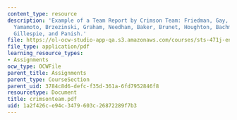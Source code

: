 ```yaml
---
content_type: resource
description: 'Example of a Team Report by Crimson Team: Friedman, Gay, Leybovich,
  Yamamoto, Brzezinski, Graham, Needham, Baker, Brunet, Houghton, Bachmann, Fanchiang,
  Gillespie, and Panish.'
file: https://ol-ocw-studio-app-qa.s3.amazonaws.com/courses/sts-471j-engineering-apollo-the-moon-project-as-a-complex-system-spring-2007/1a2f426ce94c3479603c26872289f7b3_crimsonteam.pdf
file_type: application/pdf
learning_resource_types:
- Assignments
ocw_type: OCWFile
parent_title: Assignments
parent_type: CourseSection
parent_uid: 3784c8d6-defc-f35d-361a-6fd7952846f8
resourcetype: Document
title: crimsonteam.pdf
uid: 1a2f426c-e94c-3479-603c-26872289f7b3
---
```

